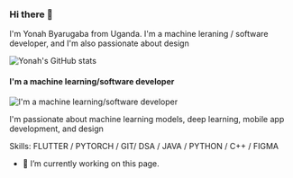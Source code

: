### Hi there 👋
I'm Yonah Byarugaba from Uganda. I'm a machine leraning / software developer, and I'm also passionate about design


![Yonah's GitHub stats](https://github-readme-stats.vercel.app/api?username=yonahgraphics&hide=contribs,prs)


#### I'm a machine learning/software developer
![I'm a machine learning/software developer](https://media-exp1.licdn.com/dms/image/C4E16AQHfMsNP_g_oDg/profile-displaybackgroundimage-shrink_350_1400/0/1602754197686?e=1626307200&v=beta&t=M1U0_Pipdi1JXGLQo5aD5JRdMDA7GqkOazrsdoiw8IU)

I'm passionate about machine learning models, deep learning, mobile app development, and design

Skills: FLUTTER / PYTORCH / GIT/ DSA / JAVA / PYTHON / C++ / FIGMA

- 🔭 I’m currently working on this page. 





